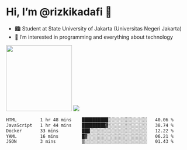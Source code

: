 # Hi, I’m @rizkikadafi 👋
- 🏙 Student at State University of Jakarta (Universitas Negeri Jakarta)
- 👀 I’m interested in programming and everything about technology
<img height="180em" src="https://github-readme-stats.vercel.app/api?username=rizkikadafi&show_icons=true&hide_border=true&&count_private=true&include_all_commits=true" />
<img src="https://github-readme-stats.vercel.app/api/top-langs/?username=rizkikadafi&show_icons=true&hide_border=true&&count_private=true&include_all_commits=true" />

<!--START_SECTION:waka-->

```txt
HTML         1 hr 48 mins    ██████████░░░░░░░░░░░░░░░   40.06 %
JavaScript   1 hr 44 mins    █████████▓░░░░░░░░░░░░░░░   38.74 %
Docker       33 mins         ███░░░░░░░░░░░░░░░░░░░░░░   12.22 %
YAML         16 mins         █▓░░░░░░░░░░░░░░░░░░░░░░░   06.21 %
JSON         3 mins          ▒░░░░░░░░░░░░░░░░░░░░░░░░   01.43 %
```

<!--END_SECTION:waka-->

<!---
rizkikadafi/rizkikadafi is a ✨ special ✨ repository because its `README.md` (this file) appears on your GitHub profile.
You can click the Preview link to take a look at your changes.
--->
